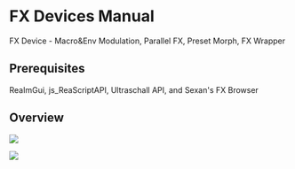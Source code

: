 # FX Devices Manual
FX Device - Macro&Env Modulation, Parallel FX, Preset Morph, FX Wrapper

## Prerequisites
ReaImGui, js_ReaScriptAPI, Ultraschall API, and Sexan's FX Browser

## Overview
![](https://i.imgur.com/aO9mIv5.png)

![](https://i.imgur.com/cmo8l9a.png)

